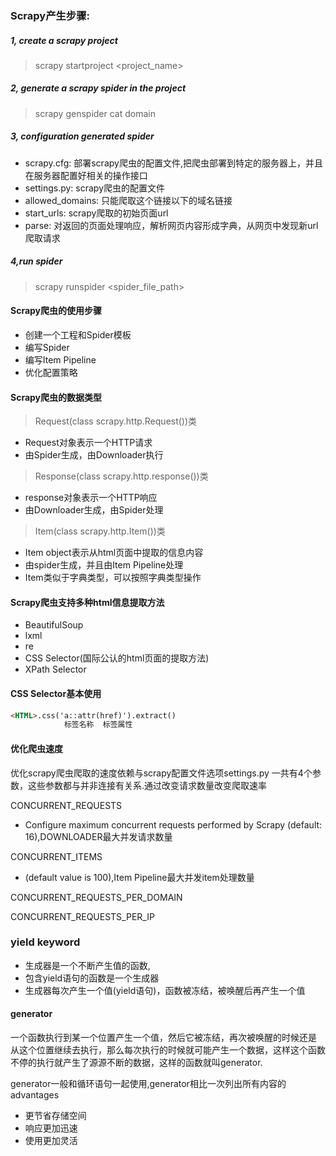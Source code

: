### Scrapy产生步骤:

##### 1, create a scrapy project

> scrapy startproject <project_name>

##### 2, generate a scrapy spider in the project

> scrapy genspider cat domain

##### 3, configuration generated spider 

* scrapy.cfg: 部署scrapy爬虫的配置文件,把爬虫部署到特定的服务器上，并且在服务器配置好相关的操作接口
* settings.py: scrapy爬虫的配置文件
* allowed_domains: 只能爬取这个链接以下的域名链接
* start_urls: scrapy爬取的初始页面url
* parse: 对返回的页面处理响应，解析网页内容形成字典，从网页中发现新url爬取请求

##### 4,run spider

> scrapy runspider <spider_file_path>

#### Scrapy爬虫的使用步骤

* 创建一个工程和Spider模板
* 编写Spider
* 编写Item Pipeline
* 优化配置策略

#### Scrapy爬虫的数据类型

> Request(class scrapy.http.Request())类
    
* Request对象表示一个HTTP请求
* 由Spider生成，由Downloader执行

> Response(class scrapy.http.response())类

* response对象表示一个HTTP响应
* 由Downloader生成，由Spider处理

> Item(class scrapy.http.Item())类

* Item object表示从html页面中提取的信息内容
* 由spider生成，并且由Item Pipeline处理
* Item类似于字典类型，可以按照字典类型操作

#### Scrapy爬虫支持多种html信息提取方法

* BeautifulSoup
* lxml
* re
* CSS Selector(国际公认的html页面的提取方法)
* XPath Selector

#### CSS Selector基本使用

```html
<HTML>.css('a::attr(href)').extract()
            标签名称  标签属性
```

#### 优化爬虫速度

优化scrapy爬虫爬取的速度依赖与scrapy配置文件选项settings.py
一共有4个参数，这些参数都与并非连接有关系.通过改变请求数量改变爬取速率

CONCURRENT_REQUESTS

* Configure maximum concurrent requests performed by Scrapy (default: 16),DOWNLOADER最大并发请求数量

CONCURRENT_ITEMS

* (default value is 100),Item Pipeline最大并发item处理数量

CONCURRENT_REQUESTS_PER_DOMAIN

CONCURRENT_REQUESTS_PER_IP

### yield keyword

* 生成器是一个不断产生值的函数,
* 包含yield语句的函数是一个生成器
* 生成器每次产生一个值(yield语句)，函数被冻结，被唤醒后再产生一个值

#### generator

一个函数执行到某一个位置产生一个值，然后它被冻结，再次被唤醒的时候还是
从这个位置继续去执行，那么每次执行的时候就可能产生一个数据，这样这个函数
不停的执行就产生了源源不断的数据，这样的函数就叫generator.

generator一般和循环语句一起使用,generator相比一次列出所有内容的advantages

* 更节省存储空间
* 响应更加迅速
* 使用更加灵活


